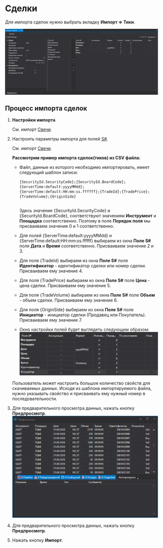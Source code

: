 # Сделки

Для импорта сделок нужно выбрать вкладку **Импорт \=\> Тики**.

![hydra import trades](../../../images/hydra_import_trades.png)

## Процесс импорта сделок

1. **Настройки импорта**.

   См. импорт [Свечи](candles.md).
2. Настроить параметры импорта для полей [S\#](../../api.md).

   См. импорт [Свечи](candles.md).

   **Рассмотрим пример импорта сделок(тиков) из CSV файла:**
   - Файл, данные из которого необходимо импортировать, имеет следующий шаблон записи:

     ```none
     {SecurityId.SecurityCode};{SecurityId.BoardCode};{ServerTime:default:yyyyMMdd};{ServerTime:default:HH:mm:ss.ffffff};{TradeId};{TradePrice};{TradeVolume};{OriginSide}
     	  				
     ```

     Здесь значение {SecurityId.SecurityCode} и {SecurityId.BoardCode}, соответствуют значениям **Инструмент** и **Площадка** соответственно. Поэтому в поле **Порядок поля** мы присваиваем значение 0 и 1 соответственно.
   - Для полей {ServerTime:default:yyyyMMdd} и {ServerTime:default:HH:mm:ss.ffffff} выбираем из окна **Поле S\#** поля **Дата** и **Время** соответственно. Присваиваем значение 2 и 3.
   - Для поля {TradeId} выбираем из окна **Поле S\#** поле **Идентификатор** \- идентификатор сделки или номер сделки. Присваиваем ему значение 4.
   - Для поля {TradePrice} выбираем из окна **Поле S\#** поле **Цена** \- цена сделки. Присваиваем ему значение 5.
   - Для поля {TradeVolume} выбираем из окна **Поле S\#** поле **Объем** \- объем сделки. Присваиваем ему значение 6.
   - Для поля {OriginSide} выбираем из окна **Поле S\#** поле **Инициатор** \- инициатор сделки (Продавец или Покупатель). Присваиваем ему значение 7.
   - Окно настройки полей будет выглядеть следующим образом:![hydra import prop trade](../../../images/hydra_import_prop_trade.png)

   Пользователь может настроить большое количество свойств для скачиваемых данных. Исходя из шаблона импортируемого файла, нужно указывать свойство и присваивать ему нужный номер в последовательности. 
3. Для предварительного просмотра данных, нажать кнопку **Предпросмотр**.![hydra import preview trade](../../../images/hydra_import_preview_trade.png)
4. Для предварительного просмотра данных, нажать кнопку **Предпросмотр**.
5. Нажать кнопку **Импорт**.
